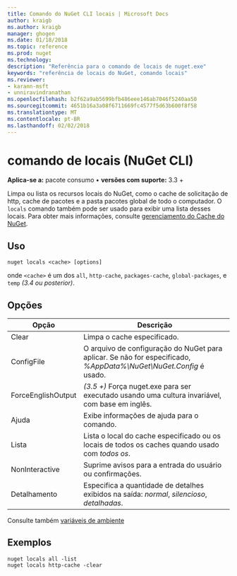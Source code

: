 ```yaml
---
title: Comando do NuGet CLI locais | Microsoft Docs
author: kraigb
ms.author: kraigb
manager: ghogen
ms.date: 01/18/2018
ms.topic: reference
ms.prod: nuget
ms.technology: 
description: "Referência para o comando de locais de nuget.exe"
keywords: "referência de locais do NuGet, comando locais"
ms.reviewer:
- karann-msft
- unniravindranathan
ms.openlocfilehash: b2f62a9ab5699bfb486eee146ab7046f5240aa50
ms.sourcegitcommit: 4651b16a3a08f6711669fc4577f5d63b600f8f58
ms.translationtype: MT
ms.contentlocale: pt-BR
ms.lasthandoff: 02/02/2018
---
```

# <a name="locals-command-nuget-cli"></a>comando de locais (NuGet CLI)

**Aplica-se a:** pacote consumo &bullet; **versões com suporte:** 3.3 +

Limpa ou lista os recursos locais do NuGet, como o cache de solicitação de http, cache de pacotes e a pasta pacotes global de todo o computador. O `locals` comando também pode ser usado para exibir uma lista desses locais. Para obter mais informações, consulte [gerenciamento do Cache do NuGet](../consume-packages/managing-the-nuget-cache.md).

## <a name="usage"></a>Uso

```cli
nuget locals <cache> [options]
```

onde `<cache>` é um dos `all`, `http-cache`, `packages-cache`, `global-packages`, e `temp` *(3.4 ou posterior)*.

## <a name="options"></a>Opções

| Opção | Descrição |
| --- | --- |
| Clear | Limpa o cache especificado. |
| ConfigFile | O arquivo de configuração do NuGet para aplicar. Se não for especificado, *%AppData%\NuGet\NuGet.Config* é usado. |
| ForceEnglishOutput | *(3.5 +)*  Força nuget.exe para ser executado usando uma cultura invariável, com base em inglês. |
| Ajuda | Exibe informações de ajuda para o comando. |
| Lista | Lista o local do cache especificado ou os locais de todos os caches quando usado com *todos os*. |
| NonInteractive | Suprime avisos para a entrada do usuário ou confirmações. |
| Detalhamento | Especifica a quantidade de detalhes exibidos na saída: *normal*, *silencioso*, *detalhadas*. |

Consulte também [variáveis de ambiente](cli-ref-environment-variables.md)

## <a name="examples"></a>Exemplos

```cli
nuget locals all -list
nuget locals http-cache -clear
```
